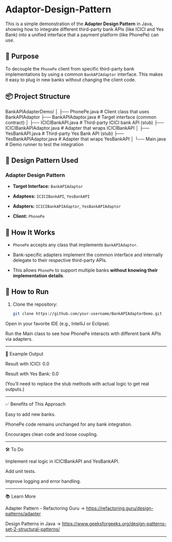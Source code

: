 # Adaptor-Design-Pattern

This is a simple demonstration of the **Adapter Design Pattern** in Java, showing how to integrate different third-party bank APIs (like ICICI and Yes Bank) into a unified interface that a payment platform (like PhonePe) can use.

## 🧠 Purpose

To decouple the `PhonePe` client from specific third-party bank implementations by using a common `BankAPIAdaptor` interface. This makes it easy to plug in new banks without changing the client code.

## 📦 Project Structure

BankAPIAdapterDemo/
│
├── PhonePe.java # Client class that uses BankAPIAdaptor
├── BankAPIAdaptor.java # Target interface (common contract)
│
├── ICICIBankAPI.java # Third-party ICICI bank API (stub)
├── ICICIBankAPIAdaptor.java # Adapter that wraps ICICIBankAPI
│
├── YesBankAPI.java # Third-party Yes Bank API (stub)
├── YesBankAPIAdaptor.java # Adapter that wraps YesBankAPI
│
└── Main.java # Demo runner to test the integration

## 🧩 Design Pattern Used

### Adapter Design Pattern

- **Target Interface:** `BankAPIAdaptor`
  
- **Adaptees:** `ICICIBankAPI`, `YesBankAPI`
  
- **Adapters:** `ICICIBankAPIAdaptor`, `YesBankAPIAdaptor`
  
- **Client:** `PhonePe`

## 🚀 How It Works

- `PhonePe` accepts any class that implements `BankAPIAdaptor`.
  
- Bank-specific adapters implement the common interface and internally delegate to their respective third-party APIs.
  
- This allows `PhonePe` to support multiple banks **without knowing their implementation details**.

## 🔧 How to Run

1. Clone the repository:
   ```bash
   git clone https://github.com/your-username/BankAPIAdapterDemo.git
Open in your favorite IDE (e.g., IntelliJ or Eclipse).

Run the Main class to see how PhonePe interacts with different bank APIs via adapters.

---

📌 Example Output

Result with ICICI: 0.0

Result with Yes Bank: 0.0

(You’ll need to replace the stub methods with actual logic to get real outputs.)

---

✅ Benefits of This Approach

Easy to add new banks.

PhonePe code remains unchanged for any bank integration.

Encourages clean code and loose coupling.

---
🛠️ To Do

Implement real logic in ICICIBankAPI and YesBankAPI.

Add unit tests.

Improve logging and error handling.

---
📚 Learn More

Adapter Pattern - Refactoring Guru -> https://refactoring.guru/design-patterns/adapter

Design Patterns in Java -> https://www.geeksforgeeks.org/design-patterns-set-2-structural-patterns/

---
